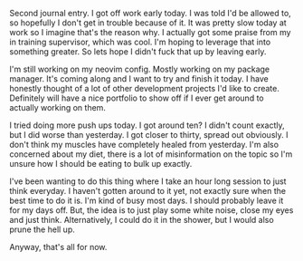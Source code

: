 Second journal entry. I got off work early today. I was told I'd be allowed to, so hopefully I don't get in trouble because of it. It was pretty slow today at work so I imagine that's the reason why. I actually got some praise from my in training supervisor, which was cool. I'm hoping to leverage that into something greater. So lets hope I didn't fuck that up by leaving early.

I'm still working on my neovim config. Mostly working on my package manager. It's coming along and I want to try and finish it today. I have honestly thought of a lot of other development projects I'd like to create. Definitely will have a nice portfolio to show off if I ever get around to actually working on them.

I tried doing more push ups today. I got around ten? I didn't count exactly, but I did worse than yesterday. I got closer to thirty, spread out obviously. I don't think my muscles have completely healed from yesterday. I'm also concerned about my diet, there is a lot of misinformation on the topic so I'm unsure how I should be eating to bulk up exactly.

I've been wanting to do this thing where I take an hour long session to just think everyday. I haven't gotten around to it yet, not exactly sure when the best time to do it is. I'm kind of busy most days. I should probably leave it for my days off. But, the idea is to just play some white noise, close my eyes and just think. Alternatively, I could do it in the shower, but I would also prune the hell up.

Anyway, that's all for now.